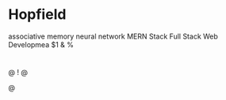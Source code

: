# Hopfield
associative memory neural network
MERN Stack
 Full Stack Web Developmea
$1
&
%
#
@
!
@




@


